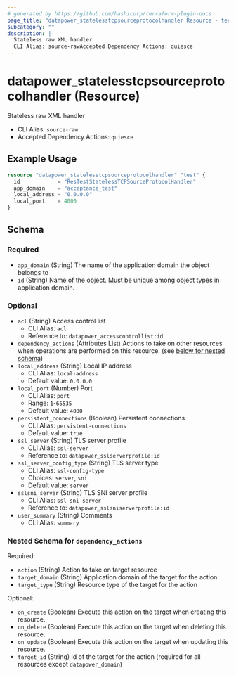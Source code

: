 ```yaml
---
# generated by https://github.com/hashicorp/terraform-plugin-docs
page_title: "datapower_statelesstcpsourceprotocolhandler Resource - terraform-provider-datapower"
subcategory: ""
description: |-
  Stateless raw XML handler
  CLI Alias: source-rawAccepted Dependency Actions: quiesce
---
```


# datapower_statelesstcpsourceprotocolhandler (Resource)

Stateless raw XML handler
  - CLI Alias: `source-raw`
  - Accepted Dependency Actions: `quiesce`

## Example Usage

```terraform
resource "datapower_statelesstcpsourceprotocolhandler" "test" {
  id            = "ResTestStatelessTCPSourceProtocolHandler"
  app_domain    = "acceptance_test"
  local_address = "0.0.0.0"
  local_port    = 4000
}
```

<!-- schema generated by tfplugindocs -->
## Schema

### Required

- `app_domain` (String) The name of the application domain the object belongs to
- `id` (String) Name of the object. Must be unique among object types in application domain.

### Optional

- `acl` (String) Access control list
  - CLI Alias: `acl`
  - Reference to: `datapower_accesscontrollist:id`
- `dependency_actions` (Attributes List) Actions to take on other resources when operations are performed on this resource. (see [below for nested schema](#nestedatt--dependency_actions))
- `local_address` (String) Local IP address
  - CLI Alias: `local-address`
  - Default value: `0.0.0.0`
- `local_port` (Number) Port
  - CLI Alias: `port`
  - Range: `1`-`65535`
  - Default value: `4000`
- `persistent_connections` (Boolean) Persistent connections
  - CLI Alias: `persistent-connections`
  - Default value: `true`
- `ssl_server` (String) TLS server profile
  - CLI Alias: `ssl-server`
  - Reference to: `datapower_sslserverprofile:id`
- `ssl_server_config_type` (String) TLS server type
  - CLI Alias: `ssl-config-type`
  - Choices: `server`, `sni`
  - Default value: `server`
- `sslsni_server` (String) TLS SNI server profile
  - CLI Alias: `ssl-sni-server`
  - Reference to: `datapower_sslsniserverprofile:id`
- `user_summary` (String) Comments
  - CLI Alias: `summary`

<a id="nestedatt--dependency_actions"></a>
### Nested Schema for `dependency_actions`

Required:

- `action` (String) Action to take on target resource
- `target_domain` (String) Application domain of the target for the action
- `target_type` (String) Resource type of the target for the action

Optional:

- `on_create` (Boolean) Execute this action on the target when creating this resource.
- `on_delete` (Boolean) Execute this action on the target when deleting this resource.
- `on_update` (Boolean) Execute this action on the target when updating this resource.
- `target_id` (String) Id of the target for the action (required for all resources except `datapower_domain`)

